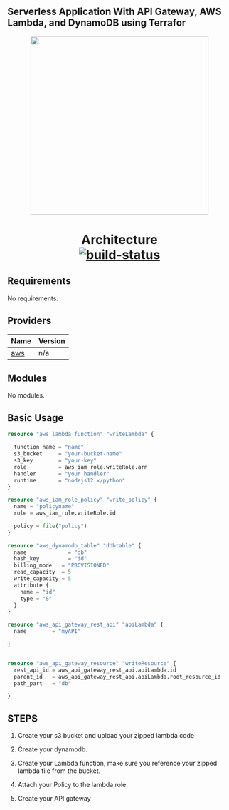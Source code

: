 ## Serverless Application With API Gateway, AWS Lambda, and DynamoDB using Terrafor

<p align="center">
  <img src="banner.png" height="400">
  <h1 align="center">
Architecture
    <br>
    <a href="https://github.com/OkiriGabriel/Serverless-Api-with-Lambda-API-gateway-Dynamodb"><img alt="build-status" src="https://i.ibb.co/3kvV8wn/api-gateway-lambda.jpg" /></a>
    
  </h1>
</p>

## Requirements

No requirements.

## Providers

| Name | Version |
|------|---------|
| <a name="provider_aws"></a> [aws](#provider\_aws) | n/a |

## Modules

No modules.

## Basic Usage

```terraform
resource "aws_lambda_function" "writeLambda" {

  function_name = "name"
  s3_bucket     = "your-bucket-name"
  s3_key        = "your-key"
  role          = aws_iam_role.writeRole.arn
  handler       = "your handler"
  runtime       = "nodejs12.x/python"
}

resource "aws_iam_role_policy" "write_policy" {
  name = "policyname"
  role = aws_iam_role.writeRole.id

  policy = file("policy")
}

resource "aws_dynamodb_table" "ddbtable" {
  name             = "db"
  hash_key         = "id"
  billing_mode   = "PROVISIONED"
  read_capacity  = 5
  write_capacity = 5
  attribute {
    name = "id"
    type = "S"
  }
}

resource "aws_api_gateway_rest_api" "apiLambda" {
  name        = "myAPI"

}


resource "aws_api_gateway_resource" "writeResource" {
  rest_api_id = aws_api_gateway_rest_api.apiLambda.id
  parent_id   = aws_api_gateway_rest_api.apiLambda.root_resource_id
  path_part   = "db"

}

```


##  STEPS

1. Create your s3 bucket and upload your zipped lambda code

2. Create your dynamodb.

3. Create your Lambda function, make sure you reference your zipped lambda file from the bucket.

4. Attach your Policy to the lambda role

5. Create your API gateway
